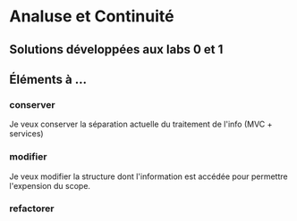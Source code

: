 # Analuse et Continuité

## Solutions développées aux labs 0 et 1

## Éléments à ...

### conserver

Je veux conserver la séparation actuelle du traitement de l'info (MVC + services)

### modifier

Je veux modifier la structure dont l'information est accédée pour permettre l'expension du scope.

### refactorer